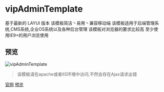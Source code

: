 # vipAdminTemplate
基于最新的 LAYUI 版本 该模板简洁丶易用丶兼容移动端 该模板适用于后端管理系统,CMS系统,企业OS系统以及各种后台管理 该模板对浏览器的要求比较高 至少使用IE9+的用户浏览使用

## 预览
![vipAdminTemplate](https://www.vip-admin.com/Pic/vipAdminTemplatePreview.jpg "vipAdminTemplate")

>该模板请在apache或者IIS环境中访问,不然会存在Ajax请求出错

[官网](https://www.vip-admin.com/)
[预览](http://template.vip-admin.com/page/index.html)
